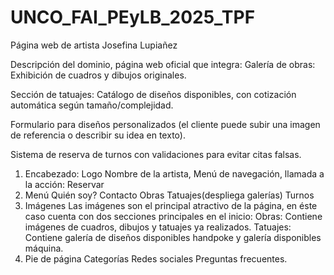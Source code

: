 # UNCO_FAI_PEyLB_2025_TPF

Página web de artista Josefina Lupiañez

Descripción del dominio, página web oficial que integra: Galería de obras: Exhibición de cuadros y dibujos originales.

Sección de tatuajes: Catálogo de diseños disponibles, con cotización automática según tamaño/complejidad.

Formulario para diseños personalizados (el cliente puede subir una imagen de referencia o describir su idea en texto).

Sistema de reserva de turnos con validaciones para evitar citas falsas.
1. Encabezado:
Logo
Nombre de la artista,
Menú de navegación, 
llamada a la acción: Reservar
2. Menú 
Quién soy?
Contacto
Obras
Tatuajes(despliega galerías)
Turnos
3. Imágenes
Las imágenes son el principal atractivo de la página, en éste caso cuenta con dos secciones principales en el inicio:
Obras: Contiene imágenes de cuadros, dibujos y tatuajes ya realizados.
Tatuajes: Contiene galería de diseños disponibles handpoke y galería disponibles máquina.
4. Pie de página 
Categorías
Redes sociales
Preguntas frecuentes.
